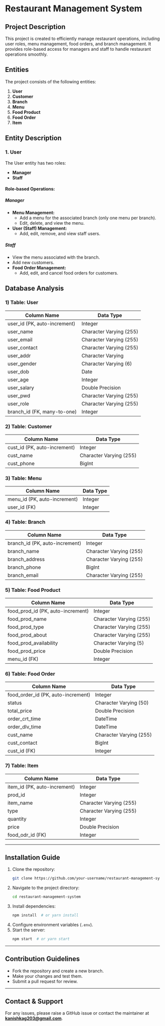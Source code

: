 # Restaurant Management System

## Project Description
This project is created to efficiently manage restaurant operations, including user roles, menu management, food orders, and branch management. It provides role-based access for managers and staff to handle restaurant operations smoothly.

## Entities
The project consists of the following entities:
1. **User**
2. **Customer**
3. **Branch**
4. **Menu**
5. **Food Product**
6. **Food Order**
7. **Item**

## Entity Description
### 1. User
The User entity has two roles:
- **Manager**
- **Staff**

#### Role-based Operations:
##### Manager
- **Menu Management:**
  - Add a menu for the associated branch (only one menu per branch).
  - Edit, delete, and view the menu.
- **User (Staff) Management:**
  - Add, edit, remove, and view staff users.

##### Staff
- View the menu associated with the branch.
- Add new customers.
- **Food Order Management:**
  - Add, edit, and cancel food orders for customers.

## Database Analysis
### 1) Table: User
| Column Name | Data Type |
|------------|------------|
| user_id (PK, auto-increment) | Integer |
| user_name | Character Varying (255) |
| user_email | Character Varying (255) |
| user_contact | Character Varying (255) |
| user_addr | Character Varying |
| user_gender | Character Varying (6) |
| user_dob | Date |
| user_age | Integer |
| user_salary | Double Precision |
| user_pwd | Character Varying (255) |
| user_role | Character Varying (255) |
| branch_id (FK, many-to-one) | Integer |

### 2) Table: Customer
| Column Name | Data Type |
|------------|------------|
| cust_id (PK, auto-increment) | Integer |
| cust_name | Character Varying (255) |
| cust_phone | BigInt |

### 3) Table: Menu
| Column Name | Data Type |
|------------|------------|
| menu_id (PK, auto-increment) | Integer |
| user_id (FK) | Integer |

### 4) Table: Branch
| Column Name | Data Type |
|------------|------------|
| branch_id (PK, auto-increment) | Integer |
| branch_name | Character Varying (255) |
| branch_address | Character Varying (255) |
| branch_phone | BigInt |
| branch_email | Character Varying (255) |

### 5) Table: Food Product
| Column Name | Data Type |
|------------|------------|
| food_prod_id (PK, auto-increment) | Integer |
| food_prod_name | Character Varying (255) |
| food_prod_type | Character Varying (255) |
| food_prod_about | Character Varying (255) |
| food_prod_availability | Character Varying (5) |
| food_prod_price | Double Precision |
| menu_id (FK) | Integer |

### 6) Table: Food Order
| Column Name | Data Type |
|------------|------------|
| food_order_id (PK, auto-increment) | Integer |
| status | Character Varying (50) |
| total_price | Double Precision |
| order_crt_time | DateTime |
| order_dlv_time | DateTime |
| cust_name | Character Varying (255) |
| cust_contact | BigInt |
| cust_id (FK) | Integer |

### 7) Table: Item
| Column Name | Data Type |
|------------|------------|
| item_id (PK, auto-increment) | Integer |
| prod_id | Integer |
| item_name | Character Varying (255) |
| type | Character Varying (255) |
| quantity | Integer |
| price | Double Precision |
| food_odr_id (FK) | Integer |

---

## Installation Guide
1. Clone the repository:
   ```sh
   git clone https://github.com/your-username/restaurant-management-system.git
   ```
2. Navigate to the project directory:
   ```sh
   cd restaurant-management-system
   ```
3. Install dependencies:
   ```sh
   npm install  # or yarn install
   ```
4. Configure environment variables (`.env`).
5. Start the server:
   ```sh
   npm start  # or yarn start
   ```

---

## Contribution Guidelines
- Fork the repository and create a new branch.
- Make your changes and test them.
- Submit a pull request for review.

---

## Contact & Support
For any issues, please raise a GitHub issue or contact the maintainer at **kanishkag203@gmail.com**.

